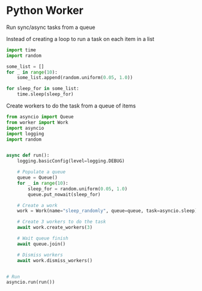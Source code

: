 # Python Worker

Run sync/async tasks from a queue

Instead of creating a loop to run a task on each item in a list
```python
import time
import random

some_list = []
for _ in range(10):
    some_list.append(random.uniform(0.05, 1.0))

for sleep_for in some_list:
    time.sleep(sleep_for)
```

Create workers to do the task from a queue of items
```python
from asyncio import Queue
from worker import Work
import asyncio
import logging
import random


async def run():
    logging.basicConfig(level=logging.DEBUG)

    # Populate a queue
    queue = Queue()
    for _ in range(10):
        sleep_for = random.uniform(0.05, 1.0)
        queue.put_nowait(sleep_for)

    # Create a work
    work = Work(name="sleep_randomly", queue=queue, task=asyncio.sleep)

    # Create 3 workers to do the task
    await work.create_workers(3)

    # Wait queue finish
    await queue.join()

    # Dismiss workers
    await work.dismiss_workers()


# Run
asyncio.run(run())
```
